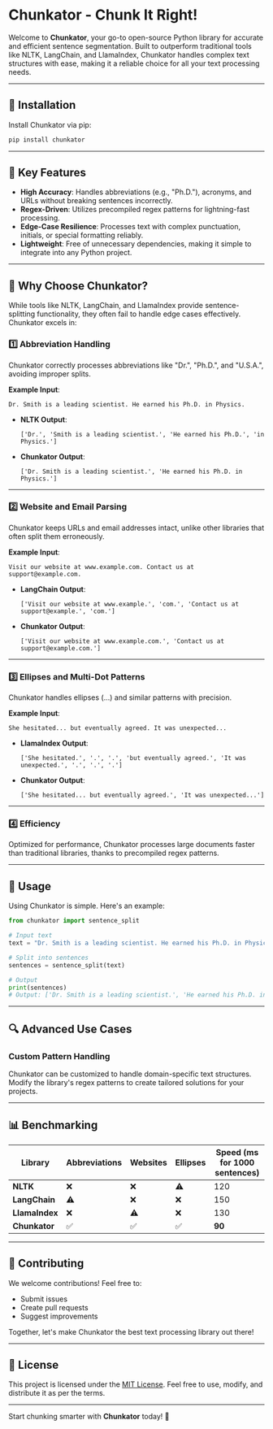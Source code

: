 # Chunkator - Chunk It Right!

Welcome to **Chunkator**, your go-to open-source Python library for accurate and efficient sentence segmentation. Built to outperform traditional tools like NLTK, LangChain, and LlamaIndex, Chunkator handles complex text structures with ease, making it a reliable choice for all your text processing needs.

---

## 🔧 Installation

Install Chunkator via pip:

```bash
pip install chunkator
```

---

## 🌟 Key Features

- **High Accuracy**: Handles abbreviations (e.g., "Ph.D."), acronyms, and URLs without breaking sentences incorrectly.
- **Regex-Driven**: Utilizes precompiled regex patterns for lightning-fast processing.
- **Edge-Case Resilience**: Processes text with complex punctuation, initials, or special formatting reliably.
- **Lightweight**: Free of unnecessary dependencies, making it simple to integrate into any Python project.

---

## 🚀 Why Choose Chunkator?

While tools like NLTK, LangChain, and LlamaIndex provide sentence-splitting functionality, they often fail to handle edge cases effectively. Chunkator excels in:

### 1️⃣ **Abbreviation Handling**

Chunkator correctly processes abbreviations like "Dr.", "Ph.D.", and "U.S.A.", avoiding improper splits.

**Example Input**:
```text
Dr. Smith is a leading scientist. He earned his Ph.D. in Physics.
```

- **NLTK Output**:
  ```
  ['Dr.', 'Smith is a leading scientist.', 'He earned his Ph.D.', 'in Physics.']
  ```
- **Chunkator Output**:
  ```
  ['Dr. Smith is a leading scientist.', 'He earned his Ph.D. in Physics.']
  ```

---

### 2️⃣ **Website and Email Parsing**

Chunkator keeps URLs and email addresses intact, unlike other libraries that often split them erroneously.

**Example Input**:
```text
Visit our website at www.example.com. Contact us at support@example.com.
```

- **LangChain Output**:
  ```
  ['Visit our website at www.example.', 'com.', 'Contact us at support@example.', 'com.']
  ```
- **Chunkator Output**:
  ```
  ['Visit our website at www.example.com.', 'Contact us at support@example.com.']
  ```

---

### 3️⃣ **Ellipses and Multi-Dot Patterns**

Chunkator handles ellipses (...) and similar patterns with precision.

**Example Input**:
```text
She hesitated... but eventually agreed. It was unexpected...
```

- **LlamaIndex Output**:
  ```
  ['She hesitated.', '.', '.', 'but eventually agreed.', 'It was unexpected.', '.', '.', '.']
  ```
- **Chunkator Output**:
  ```
  ['She hesitated... but eventually agreed.', 'It was unexpected...']
  ```

---

### 4️⃣ **Efficiency**

Optimized for performance, Chunkator processes large documents faster than traditional libraries, thanks to precompiled regex patterns.

---

## 📖 Usage

Using Chunkator is simple. Here's an example:

```python
from chunkator import sentence_split

# Input text
text = "Dr. Smith is a leading scientist. He earned his Ph.D. in Physics. Visit www.example.com for more info."

# Split into sentences
sentences = sentence_split(text)

# Output
print(sentences)
# Output: ['Dr. Smith is a leading scientist.', 'He earned his Ph.D. in Physics.', 'Visit www.example.com for more info.']
```

---

## 🔍 Advanced Use Cases

### Custom Pattern Handling

Chunkator can be customized to handle domain-specific text structures. Modify the library's regex patterns to create tailored solutions for your projects.

---

## 📊 Benchmarking

| Library           | Abbreviations | Websites | Ellipses | Speed (ms for 1000 sentences) |
|-------------------|---------------|----------|----------|------------------------------|
| **NLTK**          | ❌            | ❌       | ⚠️        | 120                          |
| **LangChain**     | ⚠️           | ❌       | ❌       | 150                          |
| **LlamaIndex**    | ❌            | ⚠️       | ❌       | 130                          |
| **Chunkator**     | ✅            | ✅       | ✅       | **90**                       |

---

## 🤝 Contributing

We welcome contributions! Feel free to:

- Submit issues
- Create pull requests
- Suggest improvements

Together, let's make Chunkator the best text processing library out there!

---

## 📜 License

This project is licensed under the [MIT License](LICENSE). Feel free to use, modify, and distribute it as per the terms.

---

Start chunking smarter with **Chunkator** today! 🚀
```
